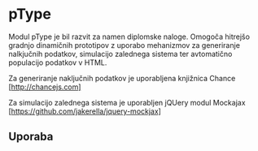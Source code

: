 # pType #

Modul pType je bil razvit za namen diplomske naloge. Omogoča hitrejšo gradnjo dinamičnih prototipov z uporabo mehanizmov za generiranje nalkjučnih podatkov, simulacijo zalednega sistema ter avtomatično populacijo podatkov v HTML.

Za generiranje naključnih podatkov je uporabljena knjižnica Chance [http://chancejs.com]

Za simulacijo zalednega sistema je uporabljen jQUery modul Mockajax [https://github.com/jakerella/jquery-mockjax]

## Uporaba ##

